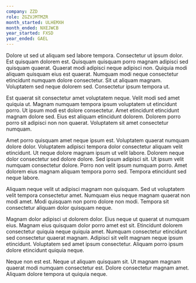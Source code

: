 ```yaml
---
company: ZZD
role: ZGZVJMTMZR
month_started: ULHEMXH
month_ended: NXEJWCB
year_started: FXSD
year_ended: GAEL
---
```


Dolore ut sed ut aliquam sed labore tempora. Consectetur ut ipsum dolor. Est quisquam dolorem est. Quisquam quisquam porro magnam adipisci sed quisquam quaerat. Quaerat modi adipisci neque adipisci non. Quiquia modi aliquam quisquam eius est quaerat. Numquam modi neque consectetur etincidunt numquam dolore consectetur. Sit ut aliquam magnam. Voluptatem sed neque dolorem sed. Consectetur ipsum tempora ut.

Est quaerat sit consectetur amet voluptatem neque. Velit modi sed amet quiquia ut. Magnam numquam tempora ipsum voluptatem ut etincidunt porro. Ut ipsum modi est dolore consectetur. Amet etincidunt etincidunt magnam dolore sed. Eius est aliquam etincidunt dolorem. Dolorem porro porro sit adipisci non non quaerat. Voluptatem sit amet consectetur numquam.

Amet porro quisquam amet neque ipsum est. Voluptatem quaerat numquam dolore dolor. Voluptatem adipisci tempora dolor consectetur aliquam velit etincidunt. Ut neque dolore magnam ipsum ut velit labore. Dolorem neque dolor consectetur sed dolore dolore. Sed ipsum adipisci sit. Ut ipsum velit numquam consectetur dolore. Porro non velit ipsum numquam porro. Amet dolorem eius magnam aliquam tempora porro sed. Tempora etincidunt sed neque labore.

Aliquam neque velit ut adipisci magnam non quisquam. Sed ut voluptatem velit tempora consectetur amet. Numquam eius neque magnam quaerat non modi amet. Modi quisquam non porro dolore non modi. Tempora sit consectetur aliquam dolor quisquam neque.

Magnam dolor adipisci ut dolorem dolor. Eius neque ut quaerat ut numquam eius. Magnam eius quisquam dolor porro amet est sit. Etincidunt dolorem consectetur quiquia neque quiquia amet. Numquam consectetur etincidunt sed consectetur quaerat magnam. Adipisci sit velit magnam neque ipsum etincidunt. Voluptatem sed amet ipsum consectetur. Aliquam porro ipsum dolore etincidunt quiquia neque.

Neque non est est. Neque ut aliquam quisquam sit. Ut magnam magnam quaerat modi numquam consectetur est. Dolore consectetur magnam amet. Aliquam dolore tempora ut quiquia neque.
    